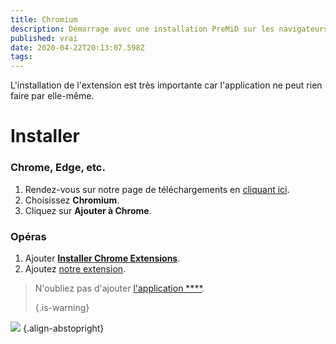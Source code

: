 ```yaml
---
title: Chromium
description: Démarrage avec une installation PreMiD sur les navigateurs basés sur Chromeium
published: vrai
date: 2020-04-22T20:13:07.598Z
tags:
---
```


L'installation de l'extension est très importante car l'application ne peut rien faire par elle-même.

# Installer
### Chrome, Edge, etc.
1. Rendez-vous sur notre page de téléchargements en [cliquant ici](https://premid.app/downloads).
2. Choisissez **Chromium**.
3. Cliquez sur **Ajouter à Chrome**.

### Opéras
1. Ajouter **[Installer Chrome Extensions](https://addons.opera.com/en/extensions/details/install-chrome-extensions/)**.
2. Ajoutez [notre extension](https://premid.app/downloads).

> N'oubliez pas d'ajouter [l'application ****](/install). 
> 
> {.is-warning}

![](https://img.icons8.com/color/2x/chrome.png) {.align-abstopright}